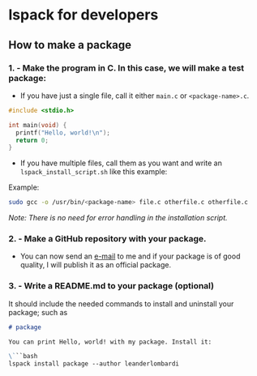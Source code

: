 # lspack for developers

## How to make a package

### 1. - Make the program in C. In this case, we will make a test package:

- If you have just a single file, call it either `main.c` or `<package-name>.c`.
```c
#include <stdio.h>

int main(void) {
  printf("Hello, world!\n");
  return 0;
}
```

- If you have multiple files, call them as you want and write an `lspack_install_script.sh` like this example:

Example:
```bash
sudo gcc -o /usr/bin/<package-name> file.c otherfile.c otherfile.c
```
*Note: There is no need for error handling in the installation script.*






### 2. - Make a GitHub repository with your package.

- You can now send an [e-mail](mailto:leanderlombardi@gmail.com) to me and if your package is of good quality, I will publish it as an official package.






### 3. - Write a README.md to your package (optional)

It should include the needed commands to install and uninstall your package; such as

```md
# package

You can print Hello, world! with my package. Install it:

\```bash
lspack install package --author leanderlombardi
```

```

